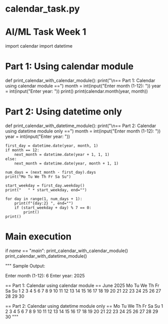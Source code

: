 # calendar_task.py
# AI/ML Task Week 1

import calendar
import datetime

# Part 1: Using calendar module
def print_calendar_with_calendar_module():
    print("\n== Part 1: Calendar using calendar module ==")
    month = int(input("Enter month (1-12): "))
    year = int(input("Enter year: "))
    print()
    print(calendar.month(year, month))

# Part 2: Using datetime only
def print_calendar_with_datetime_module():
    print("\n== Part 2: Calendar using datetime module only ==")
    month = int(input("Enter month (1-12): "))
    year = int(input("Enter year: "))

    first_day = datetime.date(year, month, 1)
    if month == 12:
        next_month = datetime.date(year + 1, 1, 1)
    else:
        next_month = datetime.date(year, month + 1, 1)

    num_days = (next_month - first_day).days
    print("Mo Tu We Th Fr Sa Su")

    start_weekday = first_day.weekday()
    print("   " * start_weekday, end="")

    for day in range(1, num_days + 1):
        print(f"{day:2} ", end="")
        if (start_weekday + day) % 7 == 0:
            print()
    print()

# Main execution
if _name_ == "_main_":
    print_calendar_with_calendar_module()
    print_calendar_with_datetime_module()

"""
Sample Output:

Enter month (1-12): 6
Enter year: 2025

== Part 1: Calendar using calendar module ==
     June 2025
Mo Tu We Th Fr Sa Su
                   1
 2  3  4  5  6  7  8
 9 10 11 12 13 14 15
16 17 18 19 20 21 22
23 24 25 26 27 28 29
30

== Part 2: Calendar using datetime module only ==
Mo Tu We Th Fr Sa Su
                   1 
 2  3  4  5  6  7  8 
 9 10 11 12 13 14 15 
16 17 18 19 20 21 22 
23 24 25 26 27 28 29 
30 
"""

